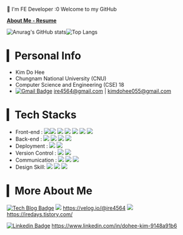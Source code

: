 
💜 I'm FE Developer :0 Welcome to my GitHub

**[About Me - Resume](https://irelifesheet.notion.site/About-Me-7abbf9c908424552965646317385d345)**

![Anurag's GitHub stats](https://github-readme-stats-sand-six-91.vercel.app/api?username=ire4564&show_icons=true&count_private=true&line_height=24&theme=dracula&hide=stars)![Top Langs](https://github-readme-stats-sand-six-91.vercel.app/api/top-langs/?username=ire4564&layout=compact&theme=dracula)



# ▎Personal Info

- Kim Do Hee
- Chungnam National University (CNU)
- Computer Science and Engineering (CSE) 18
- [![Gmail Badge](https://img.shields.io/badge/Gmail-d14836?style=flat-square&logo=Gmail&logoColor=white&link=mailto:snugyun01@gmail.com)](mailto:snugyun01@gmail.com) ire4564@gmail.com | kimdohee055@gmail.com



# ▎Tech Stacks

- Front-end : <span><img src="https://img.shields.io/badge/HTML-e34f26?style=flat&logo=html5&logoColor=white"/></span><span><img src="https://img.shields.io/badge/CSS-1572b6?style=flat&logo=css3&logoColor=white"/></span> <span><img src="https://img.shields.io/badge/JavaScript-dbab09?style=flat&logo=javascript&logoColor=white"/></span> <span><img src="https://img.shields.io/badge/React-61dafb?style=flat&logo=react&logoColor=white"/></span> <span><img src="https://img.shields.io/badge/Redux-764abc?style=flat&logo=redux&logoColor=white"/> <span><img src="https://img.shields.io/badge/ReactNative-61dafb?style=flat&logo=react&logoColor=white"/></span></span> <span><img src="https://img.shields.io/badge/webpack-1572b6?style=flat&logo=webpack&logoColor=white"/></span>
- Back-end : <span><img src="https://img.shields.io/badge/Python-3776AB?style=flat&logo=python&logoColor=white"/></span> <img src="https://img.shields.io/badge/MySQL-cc6699?style=flat&logo=mysql&logoColor=white"/> <img src="https://img.shields.io/badge/Node.js-00c7b7?style=flat&logo=node.js&logoColor=white"/> <img src="https://img.shields.io/badge/Java-1572b6?style=flat&logo=css3&logoColor=white"/>
- Deployment : <span><img src="https://img.shields.io/badge/AWS-232f3e?style=flat&logo=amazon-aws&logoColor=white"/></span> <span><img src="https://img.shields.io/badge/GoogleCloud-00c7b7?style=flat&logo=GoogleCloud&logoColor=white"/></span>
- Version Control : <span><img src="https://img.shields.io/badge/Git-f05032?style=flat&logo=git&logoColor=white"/></span> <span><img src="https://img.shields.io/badge/GitHub-181717?style=flat&logo=github&logoColor=white"/></span>
- Communication : <span><img src="https://img.shields.io/badge/Slack-0052cc?style=flat&logo=slack&logoColor=white"/></span> <span><img src="https://img.shields.io/badge/Figma-f24e1e?style=flat&logo=figma&logoColor=white"/></span> <span><img src="https://img.shields.io/badge/Notion-181717?style=flat&logo=notion&logoColor=white"/></span>
- Design Skill: <span><img src="https://img.shields.io/badge/Photoshop-0052cc?style=flat&logo=adobe&logoColor=white"/></span> <span><img src="https://img.shields.io/badge/Xd-red?style=flat&logo=adobe&logoColor=white"/></span> <span><img src="https://img.shields.io/badge/Illustrator-ffff?style=flat&logo=adobe&logoColor=white"/></span> 



# ▎More About Me

[![Tech Blog Badge](http://img.shields.io/badge/-Tech%20blog-black?style=flat-square&logo=github&link=https://zzsza.github.io/)](https://zzsza.github.io/) <img src="https://img.shields.io/badge/velog-00c7b7?style=flat&logo=velog&logoColor=white"/> https://velog.io/@ire4564 <span><img src="https://img.shields.io/badge/tistory-f05032?style=flat&logo=tistory&logoColor=white"/></span> https://iredays.tistory.com/

[![Linkedin Badge](https://img.shields.io/badge/-LinkedIn-blue?style=flat-square&logo=Linkedin&logoColor=white&link=https://www.linkedin.com/in/seong-yun-byeon-8183a8113/)](https://www.linkedin.com/in/seong-yun-byeon-8183a8113/) https://www.linkedin.com/in/dohee-kim-9148a91b6

